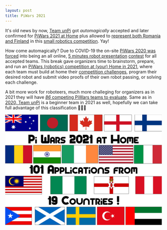 ```yaml
---
layout: post
title: PiWars 2021
---
```


It's old news by now, [Team unPi](https://www.unpi.ro/english/) got _automagically_ accepted and later confirmed for [PiWars 2021 at Home](https://piwars.org/2021-vpw/) plus allowed to [represent both Romania and Finland](https://piwars.org/2021-vpw/pi-wars-2021-list-of-teams/) in this [small robotics competition](https://piwars.org/2021-vpw/general-rules/). Yay!

How come automagically? Due to COVID-19 the on-site [PiWars 2020 was forced](https://piwars.org/2020-competition/pi-wars-2020-postponement-due-to-coronavirus/) into being an all online, [5 minutes robot presentation](https://player.vimeo.com/video/411678839) [contest](https://piwars.org/2020-competition/virtual/results/) for all accepted teams. This break gave organizers time to brainstorm, prepare, and run an [PiWars (robotics) competition at (your) Home in 2021](https://piwars.org/2021-vpw/), where each team must build at home their [competition challenges](https://piwars.org/2021-vpw/challenges/), program their desired robot and submit video proofs of their own robot passing, or solving each challenge.

A bit more work for roboteers, much more challeging for organizers as in 2021 they will have [*86* competing PiWars teams to evaluate](https://piwars.org/2021-vpw/pi-wars-2021-list-of-teams/). Same as in [2020, Team unPi](https://blog.unpi.ro/PiWars-2020/) is a beginner team in 2021 as well, hopefully we can take full advantage of this classification 🦾🤖🚀

![game on](/images/PiWarsRobotics_2021.jpg "Game On!")
